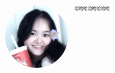 <div style="display: flex;gap: 20px;padding: 20px;">
    <div>
        <img title="" src="./assets/avatar-meetacoo.png" alt="" width="200" style="border-radius: 50%;margin: 0 auto;display: block;">
    </div>
    <div>
        哈哈哈哈哈哈哈哈
    </div>
</div>
